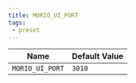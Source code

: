 ```yaml
---
title: MORIO_UI_PORT
tags:
 - preset
---
```





<!-- MORIO_AUTO_GENERATED_CONTENT_STARTS - Manual changes made below will be overwritten -->
| Name | Default Value |
|------|---------------|
| `MORIO_UI_PORT` | `3010` |
<!-- MORIO_AUTO_GENERATED_CONTENT_ENDS - Manual changes made above will be overwritten -->
